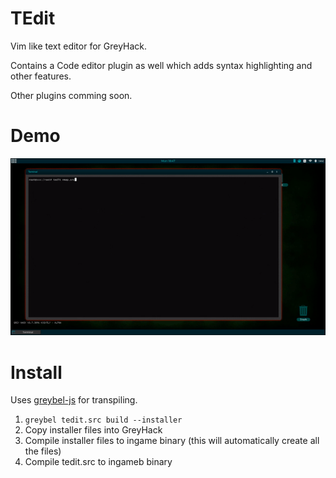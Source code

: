 # TEdit

Vim like text editor for GreyHack.

Contains a Code editor plugin as well which adds syntax highlighting and other features.

Other plugins comming soon.

# Demo

[![TEdit Demo](/assets/demo.gif?raw=true)](https://www.youtube.com/watch?v=4_y2SWmwj_M)

# Install

Uses [greybel-js](https://github.com/ayecue/greybel-js) for transpiling.

1. `greybel tedit.src build --installer`
2. Copy installer files into GreyHack
3. Compile installer files to ingame binary (this will automatically create all the files)
4. Compile tedit.src to ingameb binary